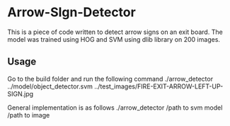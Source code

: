 # Arrow-SIgn-Detector

This is a piece of code written to detect arrow signs on an exit board. The model was trained using HOG and SVM using dlib library on 200 images.

## Usage

Go to the build folder and run the following command 
./arrow_detector  ../model/object_detector.svm ../test_images/FIRE-EXIT-ARROW-LEFT-UP-SIGN.jpg

General implementation is as follows
./arrow_detector  /path to svm model /path to image

